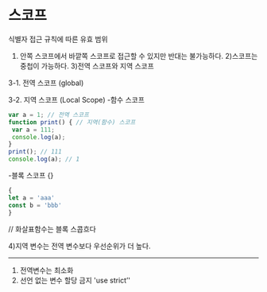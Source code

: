 # 스코프
식별자 접근 규칙에 따른 유효 범위
1) 안쪽 스코프에서 바깥쪽 스코프로 접근할 수 있지만 반대는 불가능하다.
2)스코프는 중첩이 가능하다.
3)전역 스코프와 지역 스코프


3-1. 전역 스코프 (global)

3-2. 지역 스코프 (Local Scope)
-함수 스코프
```javascript
var a = 1; // 전역 스코프
function print() { // 지역(함수) 스코프
 var a = 111;
 console.log(a);
}
print(); // 111
console.log(a); // 1
```

-블록 스코프 {}
```javascript
{
let a = 'aaa'
const b = 'bbb'
}
```
// 화살표함수는 블록 스콥흐다


4)지역 변수는 전역 변수보다 우선순위가 더 높다.

----
1) 전역변수는 최소화
2) 선언 없는 변수 할당 금지 'use strict’'